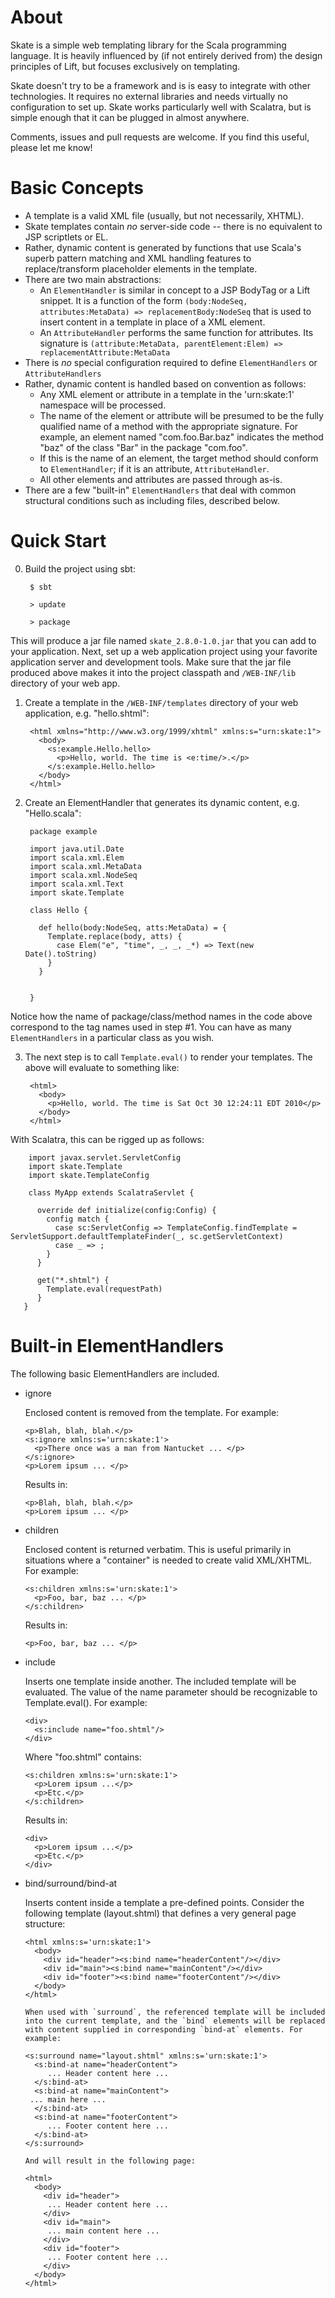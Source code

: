 About
=====

Skate is a simple web templating library for the Scala programming language. It is heavily influenced by (if not entirely derived from) the design principles of Lift, but focuses exclusively on templating. 

Skate doesn't try to be a framework and is is easy to integrate with other technologies. It requires no external libraries and needs virtually no configuration to set up. Skate works particularly well with Scalatra, but is simple enough that it can be plugged in almost anywhere.

Comments, issues and pull requests are welcome. If you find this useful, please let me know!

Basic Concepts
==============

* A template is a valid XML file (usually, but not necessarily, XHTML). 
* Skate templates contain _no_ server-side code -- there is no equivalent to JSP scriptlets or EL.
* Rather, dynamic content is generated by functions that use Scala's superb pattern matching and XML handling features to replace/transform placeholder elements in the template.
* There are two main abstractions:
  * An `ElementHandler` is similar in concept to a JSP BodyTag or a Lift snippet. It is a function of the form `(body:NodeSeq, attributes:MetaData) => replacementBody:NodeSeq` that is used to insert content in a template in place of a XML element.
  * An `AttributeHandler` performs the same function for attributes. Its signature is `(attribute:MetaData, parentElement:Elem) => replacementAttribute:MetaData`
* There is _no_ special configuration required to define `ElementHandlers` or `AttributeHandlers`
* Rather, dynamic content is handled based on convention as follows:
  * Any XML element or attribute in a template in the 'urn:skate:1' namespace will be processed.
  * The name of the element or attribute will be presumed to be the fully qualified name of a method with the appropriate signature. For example, an element named "com.foo.Bar.baz" indicates the method "baz" of the class "Bar" in the package "com.foo". 
  * If this is the name of an element, the target method should conform to `ElementHandler`; if it is an attribute, `AttributeHandler`.
  * All other elements and attributes are passed through as-is.
* There are a few "built-in" `ElementHandlers` that deal with common structural conditions such as including files, described below.

Quick Start
===========

0. Build the project using sbt:

        $ sbt

        > update

        > package

This will produce a jar file named `skate_2.8.0-1.0.jar` that you can add to your application. Next, set up a web application project using your favorite application server and development tools. Make sure that the jar file produced above makes it into the project classpath and `/WEB-INF/lib` directory of your web app.

1. Create a template in the `/WEB-INF/templates` directory of your web application, e.g. "hello.shtml":

        <html xmlns="http://www.w3.org/1999/xhtml" xmlns:s="urn:skate:1">
          <body>
            <s:example.Hello.hello>
              <p>Hello, world. The time is <e:time/>.</p>
            </s:example.Hello.hello>
          </body>
        </html>

2. Create an ElementHandler that generates its dynamic content, e.g. "Hello.scala":

        package example

        import java.util.Date
        import scala.xml.Elem
        import scala.xml.MetaData
        import scala.xml.NodeSeq
        import scala.xml.Text
        import skate.Template

        class Hello {

          def hello(body:NodeSeq, atts:MetaData) = {
            Template.replace(body, atts) {
              case Elem("e", "time", _, _, _*) => Text(new Date().toString)
            }
          }

          
        }

  Notice how the name of package/class/method names in the code above correspond to the tag names used in step #1. You can have as many `ElementHandlers` in a particular class as you wish.

3. The next step is to call `Template.eval()` to render your templates. The above will evaluate to something like:
 
        <html>
          <body>
            <p>Hello, world. The time is Sat Oct 30 12:24:11 EDT 2010</p>
          </body>
        </html>

  With Scalatra, this can be rigged up as follows:

        import javax.servlet.ServletConfig
        import skate.Template
        import skate.TemplateConfig

        class MyApp extends ScalatraServlet {

          override def initialize(config:Config) {
            config match {
              case sc:ServletConfig => TemplateConfig.findTemplate = ServletSupport.defaultTemplateFinder(_, sc.getServletContext)
              case _ => ;
            }
          }
        
          get("*.shtml") {
            Template.eval(requestPath)
          }
       }


Built-in ElementHandlers
========================

The following basic ElementHandlers are included.

*	ignore

	Enclosed content is removed from the template. For example:

        <p>Blah, blah, blah.</p>
        <s:ignore xmlns:s='urn:skate:1'>
          <p>There once was a man from Nantucket ... </p>
        </s:ignore>
        <p>Lorem ipsum ... </p>

	Results in:

        <p>Blah, blah, blah.</p>
        <p>Lorem ipsum ... </p>

*	children

	Enclosed content is returned verbatim. This is useful primarily in situations where a "container" is needed to create valid XML/XHTML. For example:

        <s:children xmlns:s='urn:skate:1'>
          <p>Foo, bar, baz ... </p>
        </s:children>

	Results in:

        <p>Foo, bar, baz ... </p>

*	include

	Inserts one template inside another. The included template will be evaluated. The value of the name parameter should be recognizable to Template.eval(). For example:

        <div>
          <s:include name="foo.shtml"/>
        </div>

	Where "foo.shtml" contains:

        <s:children xmlns:s='urn:skate:1'>
          <p>Lorem ipsum ...</p>
          <p>Etc.</p>
        </s:children>

	Results in:

        <div>
          <p>Lorem ipsum ...</p>
          <p>Etc.</p>
        </div>

*	bind/surround/bind-at

	Inserts content inside a template a pre-defined points. Consider the following template (layout.shtml) that defines a very general page structure:

        <html xmlns:s='urn:skate:1'>
          <body> 
            <div id="header"><s:bind name="headerContent"/></div>
            <div id="main"><s:bind name="mainContent"/></div>
            <div id="footer"><s:bind name="footerContent"/></div>
          </body>
        </html>

        When used with `surround`, the referenced template will be included into the current template, and the `bind` elements will be replaced with content supplied in corresponding `bind-at` elements. For example:

        <s:surround name="layout.shtml" xmlns:s='urn:skate:1'>
          <s:bind-at name="headerContent">
             ... Header content here ...
          </s:bind-at>
          <s:bind-at name="mainContent">
	     ... main here ...
          </s:bind-at>
          <s:bind-at name="footerContent">
             ... Footer content here ...
          </s:bind-at>
        </s:surround>
	
        And will result in the following page:

        <html>
          <body> 
            <div id="header">
             ... Header content here ...
            </div>
            <div id="main">
             ... main content here ...
            </div>
            <div id="footer">
             ... Footer content here ...
            </div>
          </body>
        </html>
